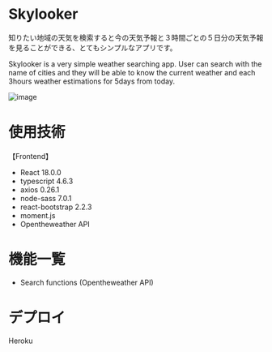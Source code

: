# Skylooker

知りたい地域の天気を検索すると今の天気予報と３時間ごとの５日分の天気予報を見ることができる、とてもシンプルなアプリです。

Skylooker is a very simple weather searching app. User can search with the name of cities and they will be able to know the current weather and each 3hours weather estimations for 5days from today.  

![image](https://user-images.githubusercontent.com/90506535/164604743-aa3e8655-f514-491e-9cfc-e96e8870fd42.png)

# 使用技術

【Frontend】

<ul>
<li>React 18.0.0</li>
<li>typescript 4.6.3</li>
<li>axios 0.26.1</li>
<li>node-sass 7.0.1</li>
<li>react-bootstrap 2.2.3</li>
<li>moment.js</li>
<li>Opentheweather API</li>
</ul>


# 機能一覧

<ul>
<li>Search functions (Opentheweather API)</li>
</ul>

# デプロイ

Heroku

